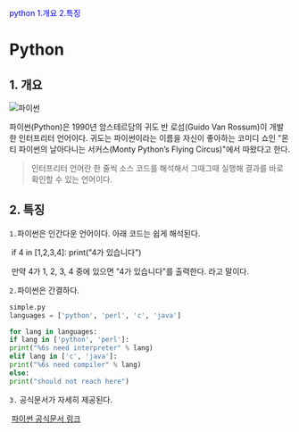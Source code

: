 <span style="color:blue">python</span>
   <span style="color:blue">1.개요</span>
   <span style="color:blue">2.특징</span>

#  Python



## 1. 개요 



![파이썬](https://wikidocs.net/images/page/5/pahkey_KRRKrp.png)


파이썬(Python)은 1990년 암스테르담의 귀도 반 로섬(Guido Van Rossum)이 개발한 인터프리터 언어이다. 귀도는 파이썬이라는 이름을 자신이 좋아하는 코미디 쇼인 "몬티 파이썬의 날아다니는 서커스(Monty Python’s Flying Circus)"에서 따왔다고 한다.

>인터프리터 언어란 한 줄씩 소스 코드를 해석해서 그때그때 실행해 결과를 바로 확인할 수 있는 언어이다.



## 2. 특징

`1.`파이썬은 인간다운 언어이다. 아래 코드는 쉽게 해석된다.

​       if 4 in [1,2,3,4]: print("4가 있습니다")

​      만약 4가 1, 2, 3, 4 중에 있으면 "4가 있습니다"를 출력한다. 라고 말이다.



  `2.`파이썬은 간결하다.

``` python
simple.py
languages = ['python', 'perl', 'c', 'java']

for lang in languages:
if lang in ['python', 'perl']:
print("%6s need interpreter" % lang)
elif lang in ['c', 'java']:
print("%6s need compiler" % lang)
else:
print("should not reach here")
```

`3.` 공식문서가 자세히 제공된다.

​       [파이썬 공식문서 링크](https://docs.python.org/3/)

